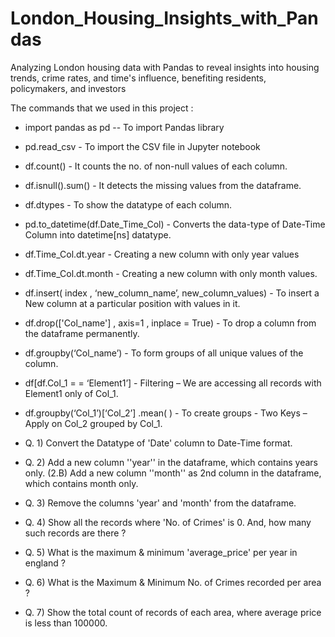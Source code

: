 # London_Housing_Insights_with_Pandas
Analyzing London housing data with Pandas to reveal insights into housing trends, crime rates, and time's influence, benefiting residents, policymakers, and investors


The commands that we used in this project :

* import pandas as pd -- To import Pandas library
* pd.read_csv - To import the CSV file in Jupyter notebook
* df.count() - It counts the no. of non-null values of each column.
* df.isnull().sum() - It detects the missing values from the dataframe.
* df.dtypes - To show the datatype of each column.
* pd.to_datetime(df.Date_Time_Col) - Converts the data-type of Date-Time Column into datetime[ns] datatype.
* df.Time_Col.dt.year - Creating a new column with only year values
* df.Time_Col.dt.month - Creating a new column with only month values.
* df.insert( index , ‘new_column_name’, new_column_values) - To insert a New column at a particular position with values in it.
* df.drop(['Col_name'] , axis=1 , inplace = True) - To drop a column from the dataframe permanently.
* df.groupby(‘Col_name’) - To form groups of all unique values of the column.
* df[df.Col_1 = = ‘Element1’] - Filtering – We are accessing all records with Element1 only of Col_1.
* df.groupby(‘Col_1’)[‘Col_2’] .mean( ) - To create groups - Two Keys – Apply on Col_2 grouped by Col_1.


* Q. 1) Convert the Datatype of 'Date' column to Date-Time format.
* Q. 2) Add a new column ''year'' in the dataframe, which contains years only.
  (2.B) Add a new column ''month'' as 2nd column in the dataframe, which contains month only.
* Q. 3) Remove the columns 'year' and 'month' from the dataframe.
* Q. 4) Show all the records where 'No. of Crimes' is 0. And, how many such records are there ?
* Q. 5) What is the maximum & minimum 'average_price' per year in england ?
* Q. 6) What is the Maximum & Minimum No. of Crimes recorded per area ?
* Q. 7) Show the total count of records of each area, where average price is less than 100000.
